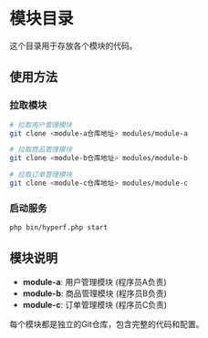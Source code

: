 # 模块目录

这个目录用于存放各个模块的代码。

## 使用方法

### 拉取模块
```bash
# 拉取用户管理模块
git clone <module-a仓库地址> modules/module-a

# 拉取商品管理模块
git clone <module-b仓库地址> modules/module-b

# 拉取订单管理模块
git clone <module-c仓库地址> modules/module-c
```

### 启动服务
```bash
php bin/hyperf.php start
```

## 模块说明

- **module-a**: 用户管理模块 (程序员A负责)
- **module-b**: 商品管理模块 (程序员B负责)
- **module-c**: 订单管理模块 (程序员C负责)

每个模块都是独立的Git仓库，包含完整的代码和配置。
